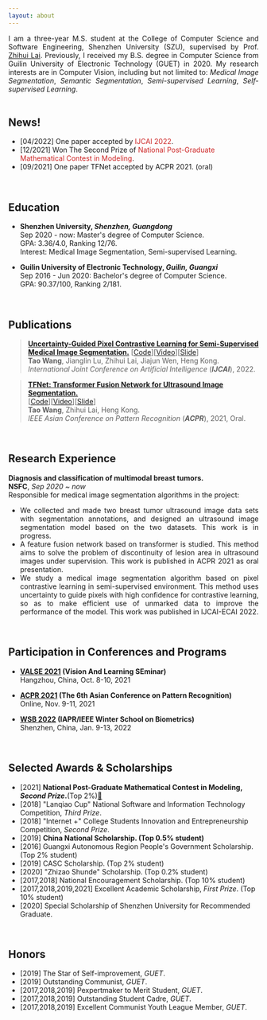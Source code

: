 ```yaml
---
layout: about
---
```


[//]: # (## About Me)

<div style="text-align:justify;text-justify:inter-ideograph">I am a three-year M.S. student at the College of Computer Science and Software Engineering, Shenzhen University (SZU), supervised by Prof. <a href="https://www.scholat.com/laizhihui" target="_blank">Zhihui Lai</a>. Previously, I received my B.S. degree in Computer Science from Guilin University of Electronic Technology (GUET) in 2020. My research interests are in Computer Vision, including but not limited to: <i>Medical Image Segmentation</i>, <i>Semantic Segmentation</i>, <i>Semi-supervised Learning</i>, <i>Self-supervised Learning</i>.</div>

<br>

## News!

- [04/2022] One paper accepted by <font color="#CD2626">IJCAI 2022</font>.
- [12/2021] Won The Second Prize of <font color="#CD2626">National Post-Graduate Mathematical Contest in Modeling</font>.
- [09/2021] One paper TFNet accepted by ACPR 2021. (oral)<br>

<br>

## Education

- <b>Shenzhen University, <em>Shenzhen, Guangdong</em></b><br>
  Sep 2020 - now: Master's degree of Computer Science.<br>
  GPA: 3.36/4.0, Ranking 12/76.<br>
  Interest: Medical Image Segmentation, Semi-supervised Learning.
  
- <b>Guilin University of Electronic Technology, <em>Guilin, Guangxi</em></b><br>
  Sep 2016 - Jun 2020: Bachelor's degree of Computer Science.<br>
  GPA: 90.37/100, Ranking 2/181.

<br>

## Publications

> <b><a href="https://taovv.github.io/assets/UGPCL.pdf" target="_blank">Uncertainty-Guided Pixel Contrastive Learning for Semi-Supervised Medical Image Segmentation.</a></b>
> [<a href="https://github.com/taovv/UGPCL" target="_blank">Code</a>][<a href="https://recorder-v3.slideslive.com/?share=66899&s=24d1d62b-b2fa-4ba4-b0a8-08749cf08120" target="_blank">Video</a>][<a href="https://www.aliyundrive.com/s/Xe8uB5kx2mi" target="_blank">Slide</a>]<br>
> <b>Tao Wang</b>, Jianglin Lu, Zhihui Lai, Jiajun Wen, Heng Kong.<br>
> <em>International Joint Conference on Artificial Intelligence</em> (<i><b>IJCAI</b></i>), 2022. <br>

> <b><a href="https://taovv.github.io/assets/TFNet.pdf" target="_blank">TFNet: Transformer Fusion Network for Ultrasound Image Segmentation.</a></b> <br>
> [<a href="https://github.com/taovv/TFNet" target="_blank">Code</a>][<a href="https://www.aliyundrive.com/s/oDdMwf4FrEs" target="_blank">Video</a>][<a href="https://www.aliyundrive.com/s/cc6HVyctitS" target="_blank">Slide</a>]<br>
> <b>Tao Wang</b>, Zhihui Lai, Heng Kong.<br>
> <em>IEEE Asian Conference on Pattern Recognition</em> (<i><b>ACPR</b></i>), 2021, Oral. <br>

<br>

## Research Experience

<b>Diagnosis and classification of multimodal breast tumors.</b><br>
<b>NSFC</b>, <em>Sep 2020 ~ now</em><br>
Responsible for medical image segmentation algorithms in the project:
- <div style="text-align:justify;text-justify:inter-ideograph">We collected and made two breast tumor ultrasound image data sets with segmentation annotations, and designed an ultrasound image segmentation model based on the two datasets. This work is in progress.</div>
- <div style="text-align:justify;text-justify:inter-ideograph">A feature fusion network based on transformer is studied. This method aims to solve the problem of discontinuity of lesion area in ultrasound images under supervision. This work is published in ACPR 2021 as oral presentation.</div>
- <div style="text-align:justify;text-justify:inter-ideograph">We study a medical image segmentation algorithm based on pixel contrastive learning in semi-supervised environment. This method uses uncertainty to guide pixels with high confidence for contrastive learning, so as to make efficient use of unmarked data to improve the performance of the model. This work was published in IJCAI-ECAI 2022.</div>


<br>

## Participation in Conferences and Programs

- <b><a href="http://valser.org/2021/" target="_blank">VALSE 2021</a> (Vision And Learning SEminar)</b><br>
  Hangzhou, China, Oct. 8-10, 2021
  
- <b><a href="http://brain.korea.ac.kr/acpr/" target="_blank">ACPR 2021</a> (The 6th Asian Conference on Pattern Recognition)</b><br>
  Online, Nov. 9-11, 2021
  
- <b><a href="https://www.comp.hkbu.edu.hk/wsb2022/" target="_blank">WSB 2022</a> (IAPR/IEEE Winter School on Biometrics)</b><br>
  Shenzhen, China, Jan. 9-13, 2022

<br>

## Selected Awards & Scholarships

- [2021] <b>National Post-Graduate Mathematical Contest in Modeling, _Second Prize_.</b>(Top 2%)[🔗](https://taovv.github.io/assets/math_model.pdf)
- [2018] "Lanqiao Cup" National Software and Information Technology Competition, _Third Prize_.
- [2018] "Internet +" College Students Innovation and Entrepreneurship Competition, _Second Prize_.
- [2019] <b>China National Scholarship. (Top 0.5% student)</b>
- [2016] Guangxi Autonomous Region People's Government Scholarship. (Top 2% student)
- [2019] CASC Scholarship. (Top 2% student)
- [2020] "Zhizao Shunde" Scholarship. (Top 0.2% student)
- [2017,2018] National Encouragement Scholarship. (Top 10% student)
- [2017,2018,2019,2021] Excellent Academic Scholarship, _First Prize_. (Top 10% student)
- [2020] Special Scholarship of Shenzhen University for Recommended Graduate.

<br>

## Honors

- [2019] The Star of Self-improvement, _GUET_.
- [2019] Outstanding Communist, _GUET_.
- [2017,2018,2019] Pexpertmaker to Merit Student, _GUET_.
- [2017,2018,2019] Outstanding Student Cadre, _GUET_.
- [2017,2018,2019] Excellent Communist Youth League Member, _GUET_.
